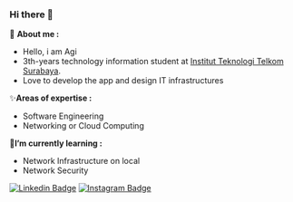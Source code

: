 ### Hi there 👋

<p align="justify"> 
  👤 <strong>About me :</strong>
    <ul>
      <li>Hello, i am Agi</li>
      <li>3th-years technology information student at <a href="https://it.ittelkom-sby.ac.id/" target="_blank">Institut Teknologi Telkom Surabaya</a>. <br></li>
      <li>Love to develop the app and design IT infrastructures</li>
   </ul>
   
  ✨<strong>Areas of expertise :</strong>
   <ul>
      <li>Software Engineering</li>
      <li>Networking or Cloud Computing</li>
   </ul>
   
  🌱<strong>I’m currently learning :</strong>
   <ul>
      <li>Network Infrastructure on local</li> 
      <li>Network Security</li> 
   </ul> 
</p>

<!--
**agisx/agisx** is a ✨ _special_ ✨ repository because its `README.md` (this file) appears on your GitHub profile.

Here are some ideas to get you started:

- 🔭 I’m currently working on ...
- 🌱 I’m currently learning ...
- 👯 I’m looking to collaborate on ...
- 🤔 I’m looking for help with ...
- 💬 Ask me about ...
- 📫 How to reach me: ...
- 😄 Pronouns: ...
- ⚡ Fun fact: ...
-->

[![Linkedin Badge](https://img.shields.io/badge/LinkedIn-0077B5?style=for-the-badge&logo=linkedin&logoColor=white)](https://www.linkedin.com/in/agi-lobita-japtara-martadinata-3791a0207/)
[![Instagram Badge](https://img.shields.io/badge/Instagram-E4405F?style=for-the-badge&logo=instagram&logoColor=white)](https://www.instagram.com/agi.dinata/)
